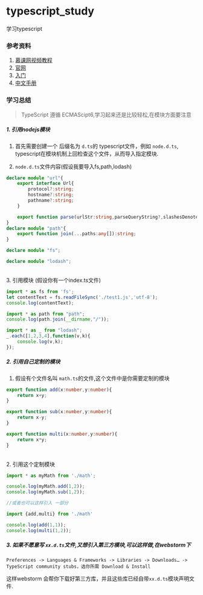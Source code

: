 # typescript_study
学习typescript

### 参考资料
1. [慕课网视频教程](http://www.imooc.com/learn/763)<br>
2. [官网](https://www.tslang.cn/)<br>
3. [入门](http://www.runoob.com/w3cnote/getting-started-with-typescript.html)<br>
4. [中文手册](http://www.runoob.com/manual/gitbook/TypeScript/_book/)<br>


### 学习总结

> TypeScript 遵循 ECMAScipt6,学习起来还是比较轻松,在模块方面要注意

##### 1. 引用nodejs模块

1. 首先需要创建一个 后缀名为 `d.ts`的 typescript文件，例如 `node.d.ts`,<br>
typescript在模块机制上回检查这个文件，从而导入指定模块.

2. `node.d.ts`文件内容(假设我要导入fs,path,lodash) <br>

``` typescript
declare module "url"{
    export interface Url{
        protocol?:string;
        hostname?:string;
        pathname?:string;
    }

    export function parse(urlStr:string,parseQueryString?,slashesDenoteHost?):Url;
}
declare module "path"{
    export function join(...paths:any[]):string;
}

declare module "fs";

declare module "lodash";
```
<br>
3. 引用模块 (假设你有一个index.ts文件)

``` typescript
import * as fs from 'fs';
let contentText = fs.readFileSync('./test1.js','utf-8');
console.log(contentText);

import * as path from "path";
console.log(path.join(__dirname,"/"));

import * as _ from "lodash";
_.each([1,2,3,4],function(v,k){
    console.log(v,k);
});
```
##### 2. 引用自己定制的模块

1. 假设有个文件名叫 `math.ts`的文件,这个文件中是你需要定制的模块 <br>

``` typescript
export function add(x:number,y:number){
    return x+y;
}

export function sub(x:number,y:number){
    return x-y;
}

export function multi(x:number,y:number){
    return x*y;
}
```
<br>
2. 引用这个定制模块 <br>

``` typescript
import * as myMath from './math';

console.log(myMath.add(1,2));
console.log(myMath.sub(1,2));

//或者也可以这样引入 一部分

import {add,multi} from './math'

console.log(add(1,1));
console.log(multi(1,2));
```

##### 3. 如果不愿意写 `xx.d.ts`文件,又想引入第三方模块,可以这样做,在webstorm下<br>

`Preferences -> Languages & Frameworks -> Libraries -> Downloads… -> TypeScript community stubs，选你所需 Download & Install`<br>

这样webstorm 会帮你下载好第三方库，并且这些库已经自带`xx.d.ts`模块声明文件.